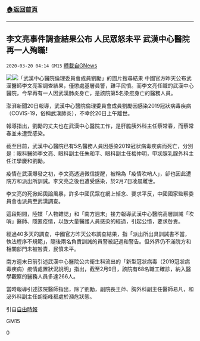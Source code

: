 ###  [:house:返回首頁](https://github.com/ourhimalayas/txt)
---

## 李文亮事件調查結果公布 人民眾怒未平 武漢中心醫院再一人殉職!
`2020-03-20 04:14 GM15` [轉載自GNews](https://gnews.org/zh-hant/145837/)

![](https://s3-ap-northeast-1.amazonaws.com/news.guo.offload.media/wp-content/uploads/2020/03/20035834/Noname-15.jpg)![「武漢中心醫院倫理委員會成員劉勵」的圖片搜尋結果](https://img.ltn.com.tw/Upload/news/250/2020/03/19/phpa87HYe.jpg)
中國官方昨天公布武漢醫師李文亮案調查結果，僅懲處基層員警，難平民憤。而李文亮任職的武漢中心醫院，今早再有一人因武漢肺炎身亡，是該院第5名染疫身亡的醫務人員。

澎湃新聞20日報導，武漢中心醫院倫理委員會成員劉勵因感染2019冠狀病毒疾病（COVIS-19，俗稱武漢肺炎），不幸於20日上午離世。

報導指出，劉勵的丈夫也在武漢中心醫院工作，是肝膽胰外科主任蔡常春，而蔡常春並未遭受感染。

截至目前，武漢中心醫院已有5名醫務人員因感染2019冠狀病毒疾病而死亡，分別是：眼科醫師李文亮、眼科副主任朱和平、眼科副主任梅仲明，甲狀腺乳腺外科主任江學慶和劉勵。

疫情在武漢爆發之初，李文亮透過微信提醒，被稱為「疫情吹哨人」，卻也因此遭院方和派出所訓誡。李文亮之後也遭受感染，於2月7日凌晨離世。

李文亮的死掀起輿論風暴，許多中國民眾在網上悼念、要求平反，中國國家監察委員會也派員至武漢調查。

這段期間，陸媒「人物雜誌」和「南方週末」接力報導武漢中心醫院高層訓誡「吹哨」醫師、隱匿疫情，以致大量醫護人員感染的經過，引起公憤，要求咎責。

經過40多天的調查，中國官方昨天公布調查結果，指「派出所出具訓誡書不當，執法程序不規範」，隨後兩名負責訓誡的員警被記過和警告。但外界仍不滿院方和相關部門未被咎責，民憤未平。

南方週末日前引述武漢中心醫院公共衛生科流出的「新型冠狀病毒（2019冠狀病毒疾病）疫情處置狀況說明」指出，截至2月9日，該院有68名職工確診，納入醫學觀察的醫務人員多達266人。

當時報導引述該院醫師指出，除了劉勵，副院長王萍、胸外科副主任醫師易凡，和泌外科副主任胡衛峰都處於瀕危狀態。

引自[自由時報](https://news.ltn.com.tw/news/world/breakingnews/3106763)

GM15

0
